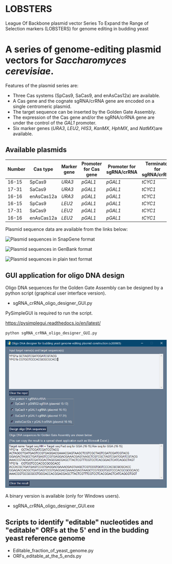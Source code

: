 # LOBSTERS
League Of Backbone plasmid vector Series To Expand the Range of Selection markers  (LOBSTERS) for genome editing in budding yeast

# A series of genome-editing plasmid vectors for <I>Saccharomyces cerevisiae</I>.
Features of the plasmid series are:
- Three Cas systems (SpCas9, SaCas9, and enAsCas12a) are available.
- A Cas gene and the cognate sgRNA/crRNA gene are encoded on a single centromeric plasmid.
- The target sequence can be inserted by the Golden Gate Assembly.
- The expression of the Cas gene and/or the sgRNA/crRNA gene are under the control of the <I>GAL1</I> promoter.
- Six marker genes (<I>URA3</I>, <I>LEU2</I>, <I>HIS3</I>, <I>KanMX</I>, <I>HphMX</I>, and <I>NatMX</I>)are available.

## Available plasmids
|  Number  |  Cas type    |  Marker gene  |  Promoter for Cas gene  |  Promoter for sgRNA/crRNA  |  Terminator for sgRNA/crRNA  |  Plasmid type  |
| -------- | ------------ | ------------- | ----------------------- | -------------------------- | ---------------------------- | -------------- |
|  16-15   |  SpCas9      | <I> URA3 </I> |  <I> pGAL1 </I>         | <I> pGAL1 </I>             | <I> tCYC1 </I>               | Centromeric    |
|  17-31   |  SaCas9      | <I> URA3 </I> |  <I> pGAL1 </I>         | <I> pGAL1 </I>             | <I> tCYC1 </I>               | Centromeric    |
|  16-16   |  enAsCas12a  | <I> URA3 </I> |  <I> pGAL1 </I>         | <I> pGAL1 </I>             | <I> tCYC1 </I>               | Centromeric    |
|  16-15   |  SpCas9      | <I> LEU2 </I> |  <I> pGAL1 </I>         | <I> pGAL1 </I>             | <I> tCYC1 </I>               | Centromeric    |
|  17-31   |  SaCas9      | <I> LEU2 </I> |  <I> pGAL1 </I>         | <I> pGAL1 </I>             | <I> tCYC1 </I>               | Centromeric    |
|  16-16   |  enAsCas12a  | <I> LEU2 </I> |  <I> pGAL1 </I>         | <I> pGAL1 </I>             | <I> tCYC1 </I>               | Centromeric    |

Plasmid sequence data are available from the links below:

![Plasmid sequences in SnapGene format](https://github.com/poccopen/Genome_editing_plasmid_for_budding_yeast/tree/master/Plasmid_sequence_files%20(SnapGene))

![Plasmid sequences in GenBank format](https://github.com/poccopen/Genome_editing_plasmid_for_budding_yeast/tree/master/Plasmid_sequence_files%20(GenBank))

![Plasmid sequences in plain text format](https://github.com/poccopen/Genome_editing_plasmid_for_budding_yeast/tree/master/Plasmid_sequence_files%20(Plain%20text))

## GUI application for oligo DNA design
Oligo DNA sequences for the Golden Gate Assembly can be designed by a python script (graphical user interface version).
- sgRNA_crRNA_oligo_designer_GUI.py

PySimpleGUI is required to run the script.

https://pysimplegui.readthedocs.io/en/latest/


```
python sgRNA_crRNA_oligo_designer_GUI.py
```

![GUI](https://github.com/poccopen/Genome_editing_plasmid_for_budding_yeast/blob/master/images/sgRNA_crRNA_designer_GUI.png)

A binary version is available (only for Windows users).
- sgRNA_crRNA_oligo_designer_GUI.exe


## Scripts to identify "editable" nucleotides and "editable" ORFs at the 5' end in the budding yeast reference genome
- Editable_fraction_of_yeast_genome.py
- ORFs_editable_at_the_5_ends.py
